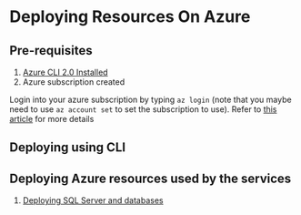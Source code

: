 # Deploying Resources On Azure

## Pre-requisites
1. [Azure CLI 2.0 Installed](https://docs.microsoft.com/en-us/cli/azure/install-azure-cli)
2. Azure subscription created

Login into your azure subscription by typing `az login` (note that you maybe need to use `az account set` to set the subscription to use). Refer to [this article](https://docs.microsoft.com/en-us/cli/azure/authenticate-azure-cli) for more details

## Deploying using CLI

## Deploying Azure resources used by the services

1. [Deploying SQL Server and databases](az/sql/readme.md)






